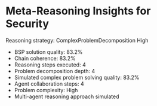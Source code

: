 # Meta-Reasoning Insights for Security

Reasoning strategy: ComplexProblemDecomposition High
- BSP solution quality: 83.2%
- Chain coherence: 83.2%
- Reasoning steps executed: 4
- Problem decomposition depth: 4
- Simulated complex problem solving quality: 83.2%
- Agent collaboration steps: 4
- Problem complexity: High
- Multi-agent reasoning approach simulated